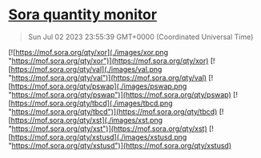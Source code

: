 # [Sora quantity monitor](https://sora-qty.info)

> Sun Jul 02 2023 23:55:39 GMT+0000 (Coordinated Universal Time)

[![https://mof.sora.org/qty/xor](./images/xor.png "https://mof.sora.org/qty/xor")](https://mof.sora.org/qty/xor)
[![https://mof.sora.org/qty/val](./images/val.png "https://mof.sora.org/qty/val")](https://mof.sora.org/qty/val)
[![https://mof.sora.org/qty/pswap](./images/pswap.png "https://mof.sora.org/qty/pswap")](https://mof.sora.org/qty/pswap)
[![https://mof.sora.org/qty/tbcd](./images/tbcd.png "https://mof.sora.org/qty/tbcd")](https://mof.sora.org/qty/tbcd)
[![https://mof.sora.org/qty/xst](./images/xst.png "https://mof.sora.org/qty/xst")](https://mof.sora.org/qty/xst)
[![https://mof.sora.org/qty/xstusd](./images/xstusd.png "https://mof.sora.org/qty/xstusd")](https://mof.sora.org/qty/xstusd)